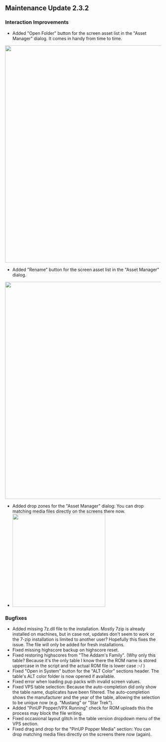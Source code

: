## Maintenance Update 2.3.2

### Interaction Improvements

- Added "Open Folder" button for the screen asset list in the "Asset Manager" dialog. It comes in handy from time to time.

<img src="https://github.com/syd711/vpin-studio/blob/main/documentation/releases/2.3.0/am-open-folder.png?raw=true" width="700" />

- Added "Rename" button for the screen asset list in the "Asset Manager" dialog.

<img src="https://github.com/syd711/vpin-studio/blob/main/documentation/releases/2.3.0/am-rename-btn.png?raw=true" width="700" />

- Added drop zones for the "Asset Manager" dialog: You can drop matching media files directly on the screens there now.
- 
  <img src="https://github.com/syd711/vpin-studio/blob/main/documentation/releases/2.3.0/am-drop.png?raw=true" width="300" />

### Bugfixes

- Added missing 7z.dll file to the installation. Mostly 7zip is already installed on machines, but in case not, updates don't seem to work or the 7-zip installation is limited to another user? Hopefully this fixes the issue. The file will only be added for fresh installations.
- Fixed missing highscore backup on highscore reset.
- Fixed restoring highscores from "The Addam's Family". (Why only this table? Because it's the only table I know there the ROM name is stored uppercase in the script and the actual ROM file is lower case :-/ )
- Fixed "Open in System" button for the "ALT Color" sections header. The table's ALT color folder is now opened if available.
- Fixed error when loading pup packs with invalid screen values.
- Fixed VPS table selection: Because the auto-completion did only show the table name, duplicates have been filtered. The auto-completion shows the manufacturer and the year of the table, allowing the selection to be unique now (e.g. "Mustang" or "Star Trek").
- Added "PinUP Popper/VPX Running" check for ROM uploads this the process may block the file writing.
- Fixed occasional layout glitch in the table version dropdown menu of the VPS section.
- Fixed drag and drop for the "PinUP Popper Media" section: You can drop matching media files directly on the screens there now (again).

